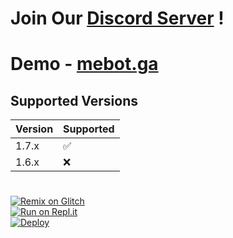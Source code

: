# Join Our <a href="https://mebot.ga/dc">Discord Server</a> !
# Demo - <a href="https://mebot.ga">mebot.ga</a>
## Supported Versions

| Version | Supported          |
| ------- | ------------------ |
| 1.7.x   | :white_check_mark: |
| 1.6.x   | :x:                |
#
[![Remix on Glitch](https://cdn.glitch.com/2703baf2-b643-4da7-ab91-7ee2a2d00b5b%2Fremix-button.svg)](https://glitch.com/edit/#!/import/github/mebotga/mebot)<br>
[![Run on Repl.it](https://repl.it/badge/github/mebotga/mebot)](https://repl.it/github/mebotga/mebot)<br>
[![Deploy](https://www.herokucdn.com/deploy/button.svg)](https://heroku.com/deploy?template=https://github.com/mebotga/mebot)
